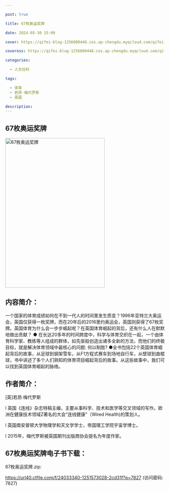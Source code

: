 ```yaml
---

post: true

title: 67枚奥运奖牌

date: 2024-05-30 15:09

cover: https://qifei-blog-1256009448.cos.ap-chengdu.myqcloud.com/qifei-blog/s33828364.jpg

coveross: https://qifei-blog-1256009448.cos.ap-chengdu.myqcloud.com/qifei-blog/s33828364.jpg

categories:

  - 人文社科

tags:

  - 体育
  - 若昂·梅代罗斯
  - 英国

description:
---
```


## 67枚奥运奖牌

<img alt="67枚奥运奖牌" class="aligncenter loading" data-was-processed="true" decoding="async" fetchpriority="high" height="471" src="https://qifei-blog-1256009448.cos.ap-chengdu.myqcloud.com/qifei-blog/s33828364.jpg" style="cursor: zoom-in;" width="314"/>

## 内容简介：

一个国家的体育成绩如何在不到一代人的时间里发生质变？1996年亚特兰大奥运会，英国仅获得一枚奖牌，而在20年后的2016里约奥运会，英国则获得了67枚奖牌。英国体育为什么会一步步崛起呢？在英国体育崛起的背后，还有什么人在默默地做出贡献？ ● 在长达20多年的时间跨度中，科学与体育交织在一起，一个由体育科学家、教练等人组成的群体，如先驱般创造出诸多全新的方法，而他们的终极目标，就是解决体育领域中最核心的问题: 何以制胜? ●全书包括22个英国体育崛起背后的故事，从足球到钢架雪车，从F1方程式赛车到场地自行车，从壁球到曲棍球，书中讲述了多个人们熟知的体育项目崛起背后的故事。从这些故事中，我们可以找到英国体育崛起的脉络。

## 作者简介：

[英]若昂·梅代罗斯

l 英国《连线》杂志特稿主编，主要从事科学、技术和医学等交叉领域的写作。欧洲在健康技术领域Z著名的大会“连线健康”（Wired Health)的策划人。

l 英国南安普顿大学物理学和天文学学士，帝国理工学院宇宙学博士。

l 2015年，梅代罗斯被英国期刊出版商协会提名为年度作家。

## 67枚奥运奖牌电子书下载：

67枚奥运奖牌.zip: 

https://url40.ctfile.com/f/24033340-1251573028-2cd31f?p=7827 (访问密码: 7827)
